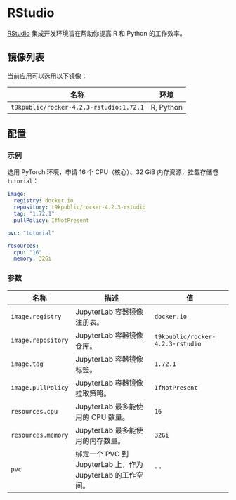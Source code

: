# RStudio

[RStudio](https://github.com/rstudio/rstudio) 集成开发环境旨在帮助你提高 R 和 Python 的工作效率。

## 镜像列表

当前应用可以选用以下镜像：

| 名称                                    | 环境      |
| --------------------------------------- | --------- |
| `t9kpublic/rocker-4.2.3-rstudio:1.72.1` | R, Python |

## 配置

### 示例

选用 PyTorch 环境，申请 16 个 CPU（核心）、32 GiB 内存资源，挂载存储卷 `tutorial`：

```yaml
image:
  registry: docker.io
  repository: t9kpublic/rocker-4.2.3-rstudio
  tag: "1.72.1"
  pullPolicy: IfNotPresent

pvc: "tutorial"

resources:
  cpu: "16"
  memory: 32Gi
```

### 参数

| 名称               | 描述                                                        | 值                               |
| ------------------ | ----------------------------------------------------------- | -------------------------------- |
| `image.registry`   | JupyterLab 容器镜像注册表。                                 | `docker.io`                      |
| `image.repository` | JupyterLab 容器镜像仓库。                                   | `t9kpublic/rocker-4.2.3-rstudio` |
| `image.tag`        | JupyterLab 容器镜像标签。                                   | `1.72.1`                         |
| `image.pullPolicy` | JupyterLab 容器镜像拉取策略。                               | `IfNotPresent`                   |
| `resources.cpu`    | JupyterLab 最多能使用的 CPU 数量。                          | `16`                             |
| `resources.memory` | JupyterLab 最多能使用的内存数量。                           | `32Gi`                           |
| `pvc`              | 绑定一个 PVC 到 JupyterLab 上，作为 JupyterLab 的工作空间。 | `""`                             |
